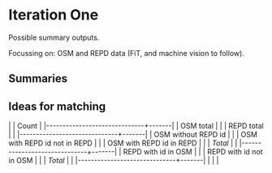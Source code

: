 # Iteration One

Possible summary outputs.

Focussing on: OSM and REPD data (FiT, and machine vision to follow).

## Summaries



## Ideas for matching

|                              | Count |
|------------------------------+-------|
| OSM total                    |       |
| REPD total                   |       |
|------------------------------+-------|
| OSM without REPD id          |       |
| OSM with REPD id not in REPD |       |
| OSM with REPD id in REPD     |       |
| _Total_                      |       |
|------------------------------+-------|
| REPD with id in OSM          |       |
| REPD with id not in OSM      |       |
| _Total_                      |       |
|------------------------------+-------|
|                              |       |

